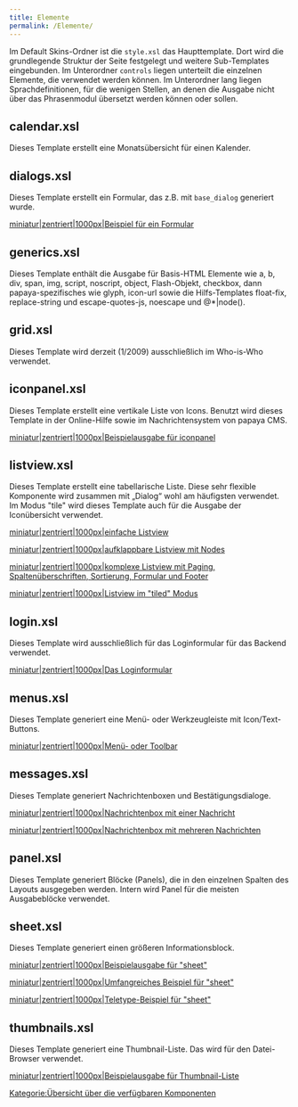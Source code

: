 ```yaml
---
title: Elemente
permalink: /Elemente/
---
```


Im Default Skins-Ordner ist die `style.xsl` das Haupttemplate. Dort wird die grundlegende Struktur der Seite festgelegt und weitere Sub-Templates eingebunden. Im Unterordner `controls` liegen unterteilt die einzelnen Elemente, die verwendet werden können. Im Unterordner lang liegen Sprachdefinitionen, für die wenigen Stellen, an denen die Ausgabe nicht über das Phrasenmodul übersetzt werden können oder sollen.

calendar.xsl
------------

Dieses Template erstellt eine Monatsübersicht für einen Kalender.

dialogs.xsl
-----------

Dieses Template erstellt ein Formular, das z.B. mit `base_dialog` generiert wurde.

[miniatur|zentriert|1000px|Beispiel für ein Formular](/Datei:formular-example.png "wikilink")

generics.xsl
------------

Dieses Template enthält die Ausgabe für Basis-HTML Elemente wie a, b, div, span, img, script, noscript, object, Flash-Objekt, checkbox, dann papaya-spezifisches wie glyph, icon-url sowie die Hilfs-Templates float-fix, replace-string und escape-quotes-js, noescape und @\*|node().

grid.xsl
--------

Dieses Template wird derzeit (1/2009) ausschließlich im Who-is-Who verwendet.

iconpanel.xsl
-------------

Dieses Template erstellt eine vertikale Liste von Icons. Benutzt wird dieses Template in der Online-Hilfe sowie im Nachrichtensystem von papaya CMS.

[miniatur|zentriert|1000px|Beispielausgabe für iconpanel](/Datei:backend-komponenten-iconpanel-example.png "wikilink")

listview.xsl
------------

Dieses Template erstellt eine tabellarische Liste. Diese sehr flexible Komponente wird zusammen mit „Dialog“ wohl am häufigsten verwendet. Im Modus "tile" wird dieses Template auch für die Ausgabe der Iconübersicht verwendet.

[miniatur|zentriert|1000px|einfache Listview](/Datei:listview-simple.png "wikilink")

[miniatur|zentriert|1000px|aufklappbare Listview mit Nodes](/Datei:listview-node.png "wikilink")

[miniatur|zentriert|1000px|komplexe Listview mit Paging, Spaltenüberschriften, Sortierung, Formular und Footer](/Datei:listview-complex.png "wikilink")

[miniatur|zentriert|1000px|Listview im "tiled" Modus](/Datei:listview-tiled-example.png "wikilink")

login.xsl
---------

Dieses Template wird ausschließlich für das Loginformular für das Backend verwendet.

[miniatur|zentriert|1000px|Das Loginformular](/Datei:login-example.png "wikilink")

menus.xsl
---------

Dieses Template generiert eine Menü- oder Werkzeugleiste mit Icon/Text-Buttons.

[miniatur|zentriert|1000px|Menü- oder Toolbar](/Datei:toolbar-example.png "wikilink")

messages.xsl
------------

Dieses Template generiert Nachrichtenboxen und Bestätigungsdialoge.

[miniatur|zentriert|1000px|Nachrichtenbox mit einer Nachricht](/Datei:message-example-single.png "wikilink")

[miniatur|zentriert|1000px|Nachrichtenbox mit mehreren Nachrichten](/Datei:message-example-multiple.png "wikilink")

panel.xsl
---------

Dieses Template generiert Blöcke (Panels), die in den einzelnen Spalten des Layouts ausgegeben werden. Intern wird Panel für die meisten Ausgabeblöcke verwendet.

sheet.xsl
---------

Dieses Template generiert einen größeren Informationsblock.

[miniatur|zentriert|1000px|Beispielausgabe für "sheet"](/Datei:sheet-example.png "wikilink")

[miniatur|zentriert|1000px|Umfangreiches Beispiel für "sheet"](/Datei:sheet-full-example.png "wikilink")

[miniatur|zentriert|1000px|Teletype-Beispiel für "sheet"](/Datei:sheet-teletype-example.png "wikilink")

thumbnails.xsl
--------------

Dieses Template generiert eine Thumbnail-Liste. Das wird für den Datei-Browser verwendet.

[miniatur|zentriert|1000px|Beispielausgabe für Thumbnail-Liste](/Datei:thumbnail-browser-example.png "wikilink")

[Kategorie:Übersicht über die verfügbaren Komponenten](/Kategorie:Übersicht_über_die_verfügbaren_Komponenten "wikilink")